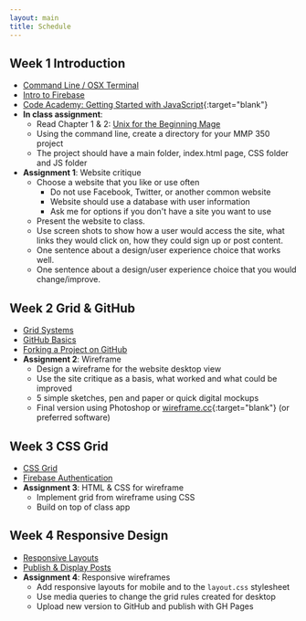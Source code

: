 ```yaml
---
layout: main
title: Schedule
---
```


## Week 1 **Introduction**
- [Command Line / OSX Terminal](notes/unix/)
- [Intro to Firebase](notes/firebase/intro)
- [Code Academy: Getting Started with JavaScript](https://www.codecademy.com/courses/getting-started-v2/0/1){:target="blank"}
- **In class assignment**:
	- Read Chapter 1 & 2: <a href="http://unixmages.com/ufbm.pdf" target="blank">Unix for the Beginning Mage</a>
	- Using the command line, create a directory for your MMP 350 project
	- The project should have a main folder, index.html page, CSS folder and JS folder
- **Assignment 1**: Website critique
	- Choose a website that you like or use often
		- Do not use Facebook, Twitter, or another common website
		- Website should use a database with user information
		- Ask me for options if you don't have a site you want to use
	- Present the website to class.
	- Use screen shots to show how a user would access the site, what links they would click on, how they could sign up or post content.
	- One sentence about a design/user experience choice that works well.
	- One sentence about a design/user experience choice that you would change/improve.

## Week 2 **Grid & GitHub**
- [Grid Systems](notes/grid/)
- [GitHub Basics](notes/git/intro)
- [Forking a Project on GitHub](notes/git/fork)
- **Assignment 2**: Wireframe
	- Design a wireframe for the website desktop view
	- Use the site critique as a basis, what worked and what could be improved
	- 5 simple sketches, pen and paper or quick digital mockups
	- Final version using Photoshop or [wireframe.cc](https://wireframe.cc/){:target="blank"} (or preferred software)

## Week 3 **CSS Grid**
- [CSS Grid](notes/grid/css/)
- [Firebase Authentication](notes/firebase/auth)
- **Assignment 3**: HTML & CSS for wireframe
	- Implement grid from wireframe using CSS
	- Build on top of class app

## Week 4 **Responsive Design**
- [Responsive Layouts](notes/responsive/)
- [Publish & Display Posts](notes/firebase/post)
- **Assignment 4**: Responsive wireframes
	- Add responsive layouts for mobile and to the `layout.css` stylesheet
	- Use media queries to change the grid rules created for desktop
	- Upload new version to GitHub and publish with GH Pages

<!-- 

## Week 4 **Responsive Design**
- [Node Templates](notes/node/template)

## Week 5 **Firebase Intro**
- [Firebase User Authentication](notes/firebase/auth/)

## Week 6 **Typography**
- [Typographic Hierarchy](notes/typography/)
- [Firebase Database](notes/firebase/db/)
- **Assignment 5**: Typographic Hierarchy
	- Create 3 separate font pairings for a webpage
	- Make a template for each of three fonts
	- We will compare in class

## Week 7 **Color**
- [Sass Intro](notes/sass/)
- [Calculating Color](notes/color/)
- **Assignment 6**: Color Scheme
	- Using Sass, create three different color schemes of at least three colors each
	- Identify which scheme type (complement, triad	, monochromatic, analogous, or combination)
	- Use one color as main color
	- Other colors calculated using Sass functions

https://css-tricks.com/difference-between-types-of-css-variables/

## Week 8 **Templates**
- [Templates](notes/templates/)

## Midterm
- Two options
	1. Design pitch
	2. Web application pitch
	
1. Design Pitch
	- Using our base Post writing application
	- Make a design pitch for the website
	- Pitch requires layout, typography and color scheme
	- Can be executed as wireframes or static HTML/CSS
	- Site map/user interaction flow document
2. Application pitch
	- Present a pitch for a web based application
	- The application must use a database
	- What does the application do?
	- Who are the users of the application?
	- Quick User Interaction flow

## Week 9 **User Interaction**
- Midterm workshop
- [User Interaction Flow Chart](notes/ui/)
- [Display users](notes/firebase/users)

## Week 10 **Posts**
- Present Midterm
- [User posts page](notes/firebase/posts)
- [Sass with Node](notes/node/sass/)

## Week 11 **Post likes**
- Work on final projects
- [Likes](notes/firebase/likes)

## Week 12 **Storage**
- Work on final projects
- [Storage](notes/firebase/storage)

## Week 13 **Deployment**
- Work on Final projects
- [Firebase Deployment](notes/firebase/deploy)


app things to do
view users posts
like/dislike user posts
view all posts
what else?
add use image?

node: conditionals, loops, arrays, objects, db

week	| topics					| assignments		
1		intro to node				web critique / analysis
2		grids						wireframe
		setting up node server
		functions/callbacks
3		css grid, flexbox			html and css for wireframe
		set up npm, express etc		
4		responsive design			wireframe for mobile
5		reponsive css, sass			html/css for moile
6		typography					3 type hierarchies
7		color						3 color schemes
8		
9
10
11
12
13
14
15

wordpress topics
 8 db setup, dashboard and themes
 9 index.php, intro to php
10 header
11 loop, front-pate, foundation
12 footer, category
13 widgets, image gallery
14 post format, branding, final

old assignment sequence

website crit
portfolio site map
portfolio wireframe
rest of wireframes
foundation for html css
typography pairings
color (lecture)
midterm html css 
final

firebase stuff
https://firebase.google.com/docs/database/web/lists-of-data#reading_and_writing_lists
https://firebase.googleblog.com/2014/04/best-practices-arrays-in-firebase.html
https://stackoverflow.com/questions/45527780/node-js-iterate-through-nested-firebase-json-tree
http://shiffman.net/a2z/firebase/

midterm/final options
pitch a backend site -> build the backend site
design wireframes -> use class example

 -->